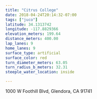 ```yaml
---
title: "Citrus College"
date: 2018-04-24T20:14:32-07:00
tags: ["juco"]
latitude: 34.1313742
longitude: -117.8829366
elevation_meters: 199.64
distance_meters: 400.00
lap_lanes: 9
home_lanes: 9
surface_type: artificial
surface_color: red
turn_diameter_meters: 63.05
turn_radius_b_meters: 32.31
steeple_water_location: inside

---
```

1000 W Foothill Blvd, Glendora, CA 91741
<!--more-->
